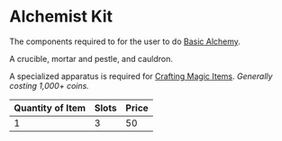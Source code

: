 # Alchemist Kit

The components required to for the user to do [Basic Alchemy](../../../Magic/Crafting/Basic%20Alchemy.md).

A crucible, mortar and pestle, and cauldron.

A specialized apparatus is required for [Crafting Magic Items](../../../Magic/Crafting/Crafting%20Magic%20Items.md).
*Generally costing 1,000+ coins.*

| Quantity of Item |  Slots | Price |
| ---------------- | ------ | ----- |
| 1                | 3      | 50    |

